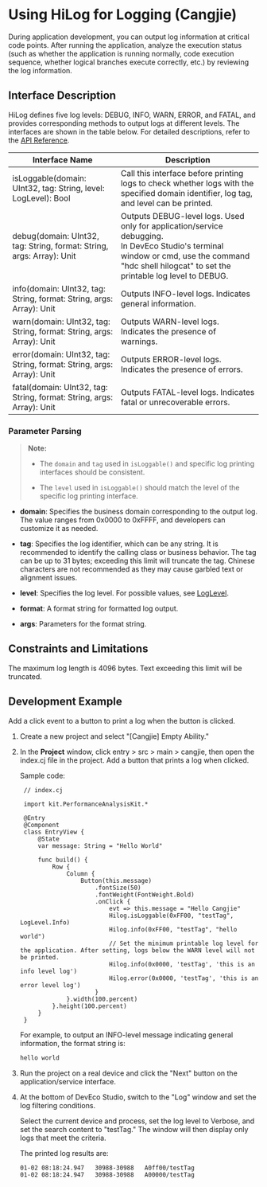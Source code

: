 # Using HiLog for Logging (Cangjie)

During application development, you can output log information at critical code points. After running the application, analyze the execution status (such as whether the application is running normally, code execution sequence, whether logical branches execute correctly, etc.) by reviewing the log information.

## Interface Description

HiLog defines five log levels: DEBUG, INFO, WARN, ERROR, and FATAL, and provides corresponding methods to output logs at different levels. The interfaces are shown in the table below. For detailed descriptions, refer to the [API Reference](../../../API_Reference/source_en/PerformanceAnalysisKit/cj-apis-hilog.md).

| Interface Name | Description |
| -------- | -------- |
| isLoggable(domain: UInt32, tag: String, level: LogLevel): Bool | Call this interface before printing logs to check whether logs with the specified domain identifier, log tag, and level can be printed. |
| debug(domain: UInt32, tag: String, format: String, args: Array<String>): Unit | Outputs DEBUG-level logs. Used only for application/service debugging.<br/>In DevEco Studio's terminal window or cmd, use the command "hdc shell hilogcat" to set the printable log level to DEBUG. |
| info(domain: UInt32, tag: String, format: String, args: Array<String>): Unit | Outputs INFO-level logs. Indicates general information. |
| warn(domain: UInt32, tag: String, format: String, args: Array<String>): Unit | Outputs WARN-level logs. Indicates the presence of warnings. |
| error(domain: UInt32, tag: String, format: String, args: Array<String>): Unit | Outputs ERROR-level logs. Indicates the presence of errors. |
| fatal(domain: UInt32, tag: String, format: String, args: Array<String>): Unit | Outputs FATAL-level logs. Indicates fatal or unrecoverable errors. |

### Parameter Parsing

> **Note:**
>
> - The `domain` and `tag` used in `isLoggable()` and specific log printing interfaces should be consistent.
>
> - The `level` used in `isLoggable()` should match the level of the specific log printing interface.

- **domain**: Specifies the business domain corresponding to the output log. The value ranges from 0x0000 to 0xFFFF, and developers can customize it as needed.

- **tag**: Specifies the log identifier, which can be any string. It is recommended to identify the calling class or business behavior. The tag can be up to 31 bytes; exceeding this limit will truncate the tag. Chinese characters are not recommended as they may cause garbled text or alignment issues.

- **level**: Specifies the log level. For possible values, see [LogLevel](../../../API_Reference/source_en/PerformanceAnalysisKit/cj-apis-hilog.md#enum-loglevel).

- **format**: A format string for formatted log output.

- **args**: Parameters for the format string.

## Constraints and Limitations

The maximum log length is 4096 bytes. Text exceeding this limit will be truncated.

## Development Example

Add a click event to a button to print a log when the button is clicked.

1. Create a new project and select "[Cangjie] Empty Ability."

2. In the **Project** window, click entry > src > main > cangjie, then open the index.cj file in the project. Add a button that prints a log when clicked.

   Sample code:

   <!-- compile -->

   ```cangjie
    // index.cj

    import kit.PerformanceAnalysisKit.*

    @Entry
    @Component
    class EntryView {
        @State
        var message: String = "Hello World"

        func build() {
            Row {
                Column {
                    Button(this.message)
                        .fontSize(50)
                        .fontWeight(FontWeight.Bold)
                        .onClick {
                            evt => this.message = "Hello Cangjie"
                            Hilog.isLoggable(0xFF00, "testTag", LogLevel.Info)
                            Hilog.info(0xFF00, "testTag", "hello world")
                            // Set the minimum printable log level for the application. After setting, logs below the WARN level will not be printed.
                            Hilog.info(0x0000, 'testTag', 'this is an info level log')
                            Hilog.error(0x0000, 'testTag', 'this is an error level log')
                        }
                }.width(100.percent)
            }.height(100.percent)
        }
    }
   ```

   For example, to output an INFO-level message indicating general information, the format string is:

   ```txt
   hello world
   ```

3. Run the project on a real device and click the "Next" button on the application/service interface.

4. At the bottom of DevEco Studio, switch to the "Log" window and set the log filtering conditions.

   Select the current device and process, set the log level to Verbose, and set the search content to "testTag." The window will then display only logs that meet the criteria.

   The printed log results are:

   ```txt
   01-02 08:18:24.947   30988-30988   A0ff00/testTag                  com.example.hilogemo  I     hello World
   01-02 08:18:24.947   30988-30988   A00000/testTag                  com.example.hilogemo  E     this is an error level log
   ```